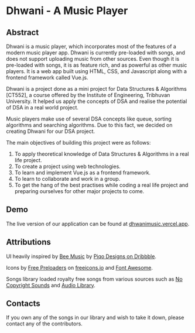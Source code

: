 # Dhwani - A Music Player

## Abstract

Dhwani is a music player, which incorporates most of the features of a modern music player app. Dhwani is currently pre-loaded with songs, and does not support uploading music from other sources. Even though it is pre-loaded with songs, it is as feature rich, and as powerful as other music players. It is a web app built using HTML, CSS, and Javascript along with a frontend framework called Vue.js.

Dhwani is a project done as a mini project for Data Structures & Algorithms [CT552], a course offered by the Institute of Engineering, Tribhuvan University. It helped us apply the concepts of DSA and realise the potential of DSA in a real world project.

Music players make use of several DSA concepts like queue, sorting algorithms and searching algorithms. Due to this fact, we decided on creating Dhwani for our DSA project.

The main objectives of building this project were as follows:

1. To apply theoretical knowledge of Data Structures & Algorithms in a real life project.
2. To create a project using web technologies.
3. To learn and implement Vue.js as a frontend framework.
4. To learn to collaborate and work in a group.
5. To get the hang of the best practises while coding a real life project and preparing ourselves for other major projects to come.

## Demo

The live version of our application can be found at [dhwanimusic.vercel.app](https://dhwanimusic.vercel.app).

## Attributions

UI heavily inspired by [Bee Music](https://dribbble.com/shots/16618273-Bee-Music-Music-Media-Player-Dashboard) by [Piqo Designs on Dribbble](https://dribbble.com/Piqodesign).

Icons by [Free Preloaders](https://freeicons.io/profile/726) on [freeicons.io](https://freeicons.io) and [Font Awesome](https://fontawesome.com/).

Songs library loaded royalty free songs from various sources such as [No Copyright Sounds](https://ncs.io) and [Audio Library](https://www.youtube.com/channel/UCht8qITGkBvXKsR1Byln-wA).

## Contacts

If you own any of the songs in our library and wish to take it down, please contact any of the contributors.
